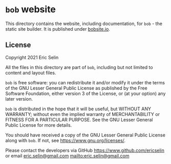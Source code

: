 # `bob` website

This directory contains the website, including documentation, for `bob` - the static site builder. It is published under [bobsite.io](https://bobsite.io/).

## License

Copyright 2021 Eric Selin

All the files in this directory are part of `bob`, including but not limited to content and layout files.

`bob` is free software: you can redistribute it and/or modify it under the terms of the GNU Lesser General Public License as published by the Free Software Foundation, either version 3 of the License, or (at your option) any later version.

`bob` is distributed in the hope that it will be useful, but WITHOUT ANY WARRANTY; without even the implied warranty of MERCHANTABILITY or FITNESS FOR A PARTICULAR PURPOSE. See the GNU Lesser General Public License for more details.

You should have received a copy of the GNU Lesser General Public License along with `bob`. If not, see <https://www.gnu.org/licenses/>.

Please contact the developers via GitHub <https://www.github.com/ericselin> or email eric.selin@gmail.com <mailto:eric.selin@gmail.com>
